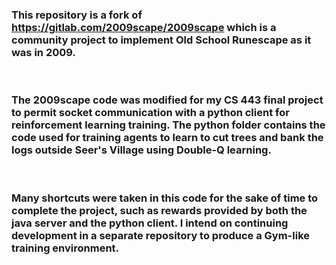 ### This repository is a fork of https://gitlab.com/2009scape/2009scape which is a community project to implement Old School Runescape as it was in 2009.

&nbsp;
&nbsp;
&nbsp;

### The 2009scape code was modified for my CS 443 final project to permit socket communication with a python client for reinforcement learning training. The python folder contains the code used for training agents to learn to cut trees and bank the logs outside Seer's Village using Double-Q learning.

&nbsp;
&nbsp;
&nbsp;

### Many shortcuts were taken in this code for the sake of time to complete the project, such as rewards provided by both the java server and the python client. I intend on continuing development in a separate repository to produce a Gym-like training environment.